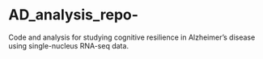 # AD_analysis_repo-
Code and analysis for studying cognitive resilience in Alzheimer’s disease using single-nucleus RNA-seq data.
